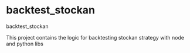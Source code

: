 # backtest_stockan
backtest_stockan

This project contains the logic for backtesting stockan strategy with node and python libs
